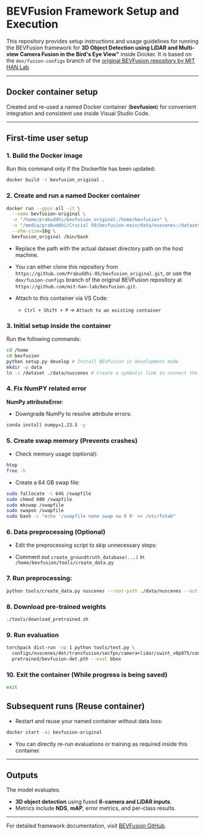 # BEVFusion Framework Setup and Execution

This repository provides setup instructions and usage guidelines for running the BEVFusion framework for **3D Object Detection using LiDAR and Multi-view Camera Fusion in the Bird's Eye View"** inside Docker. It is based on the ```dev/fusion-configs``` branch of the [original BEVFusion repository by MIT HAN Lab](https://github.com/mit-han-lab/bevfusion).

---
## Docker container setup

Created and re-used a named Docker container (**bevfusion**) for convenient integration and consistent use inside Visual Studio Code.

---

## First-time user setup

### 1. Build the Docker image

Run this command only if the Dockerfile has been updated:

```bash
docker build -t bevfusion_original .
```

### 2. Create and run a named Docker container

```bash
docker run --gpus all -it \
  --name bevfusion-original \
  -v "/home/prabuddhi/bevfusion_original:/home/bevfusion" \
  -v "/media/prabuddhi/Crucial X9/bevfusion-main/data/nuscenes:/dataset" \
  --shm-size=16g \
  bevfusion_original /bin/bash
```

* Replace the path with the actual dataset directory path on the host machine.

* You can either clone this repository from ```https://github.com/Prabuddhi-05/bevfusion_original.git```, or use the ```dev/fusion-configs``` branch of the original BEVFusion repository at ```https://github.com/mit-han-lab/bevfusion.git```.

* Attach to this container via VS Code:

  * `Ctrl + Shift + P` → `Attach to an existing container`


### 3. Initial setup inside the container

Run the following commands:

```bash
cd /home
cd bevfusion
python setup.py develop # Install BEVFusion in development mode
mkdir -p data
ln -s /dataset ./data/nuscenes # Create a symbolic link to connect the dataset on the host machine to Docker 
```

### 4. Fix NumPY related error

**NumPy attributeError**:

* Downgrade NumPy to resolve attribute errors:

```bash
conda install numpy=1.23.5 -y
```

### 5. Create swap memory (Prevents crashes)

* Check memory usage (optional):

```bash
htop
free -h
```

* Create a 64 GB swap file:

```bash
sudo fallocate -l 64G /swapfile
sudo chmod 600 /swapfile
sudo mkswap /swapfile
sudo swapon /swapfile
sudo bash -c "echo '/swapfile none swap sw 0 0' >> /etc/fstab"
```

### 6. Data preprocessing (Optional)

* Edit the preprocessing script to skip unnecessary steps:

* Comment out `create_groundtruth_database(...)` in `/home/bevfusion/tools/create_data.py`


### 7. Run preprocessing:

```bash
python tools/create_data.py nuscenes --root-path ./data/nuscenes --out-dir ./data/nuscenes --extra-tag nuscenes --version v1.0
```

### 8. Download pre-trained weights

```bash
./tools/download_pretrained.sh
```

### 9. Run evaluation

```bash
torchpack dist-run -np 1 python tools/test.py \
  configs/nuscenes/det/transfusion/secfpn/camera+lidar/swint_v0p075/convfuser.yaml \
  pretrained/bevfusion-det.pth --eval bbox
```
### 10. Exit the container (While progress is being saved)
```bash
exit

```

## Subsequent runs (Reuse container)

* Restart and reuse your named container without data loss:

```bash
docker start -ai bevfusion-original
```

* You can directly re-run evaluations or training as required inside this container.

---

## Outputs

The model evaluates:

* **3D object detection** using fused **6-camera and LiDAR inputs**.
* Metrics include **NDS**, **mAP**, error metrics, and per-class results.

---

For detailed framework documentation, visit [BEVFusion GitHub](https://github.com/mit-han-lab/bevfusion).
